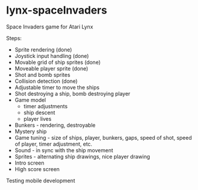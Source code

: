 # lynx-spaceInvaders
Space Invaders game for Atari Lynx

Steps:
* Sprite rendering (done)
* Joystick input handling (done)
* Movable grid of ship sprites (done)
* Moveable player sprite (done)
* Shot and bomb sprites
* Collision detection (done)
* Adjustable timer to move the ships
* Shot destroying a ship, bomb destroying player
* Game model 
  * timer adjustments
  * ship descent
  * player lives
* Bunkers - rendering, destroyable
* Mystery ship
* Game tuning - size of ships, player, bunkers, gaps, speed of shot, speed of player, timer adjustment, etc.
* Sound - in sync with the ship movement
* Sprites - alternating ship drawings, nice player drawing
* Intro screen
* High score screen

Testing mobile development
